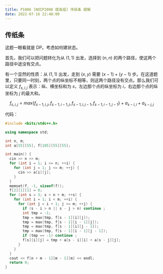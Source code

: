 ```yaml
---
title: P1006 [NOIP2008 提高组] 传纸条 题解
date: 2022-07-16 22:48:00
---
```


## 传纸条

这题一眼看就是 DP。考虑如何建状态。

首先，我们可以把问题转化为从 $(1,1)$ 出发，选择到 $(n,n)$ 的两个路径，使这两个路径中途没有交点。

有一个显然的性质：从 $(1,1)$ 出发，走到 $(x,y)$ 需要 $(x-1)+(y-1)$ 步。在这道题里，只要同一时刻，两个点的纵坐标不相等，则这两个路径没有交点。那么我们可以定义 $f_{s,i,j}$ 表示：纵、横坐标和为 $s$，左边那个点的纵坐标为 $i$，右边那个点的纵坐标为 $j$ 的最大和。

$$
f_{s,i,j}=max\bigg\{f_{s-1,i,j},f_{s-1,i-1,j},f_{s-1,i,j-1},f_{s-1,i-1,j-1}\bigg\}+a_{s-i,i}+a_{s-j,j}
$$

代码：

```cpp
#include <bits/stdc++.h>

using namespace std;

int n, m;
int a[55][55], f[105][55][55];

int main() {
  cin >> n >> m;
  for (int i = 1; i <= n; ++i) {
    for (int j = 1; j <= m; ++j) {
      cin >> a[i][j];
    }
  }
  memset(f, -1, sizeof(f));
  f[2][1][1] = 0;
  for (int s = 3; s < n + m; ++s) {
    for (int i = 1; i < m; ++i) {
      for (int j = i + 1; j <= m; ++j) {
        if (s - i > n || s - j > n) continue ;
        int tmp = -1;
        tmp = max(tmp, f[s - 1][i][j]);
        tmp = max(tmp, f[s - 1][i - 1][j]);
        tmp = max(tmp, f[s - 1][i][j - 1]);
        tmp = max(tmp, f[s - 1][i - 1][j - 1]);
        if (tmp == -1) continue ;
        f[s][i][j] = tmp + a[s - i][i] + a[s - j][j];
      }
    }
  }
  cout << f[n + m - 1][m - 1][m] << endl;
  return 0;
}
```